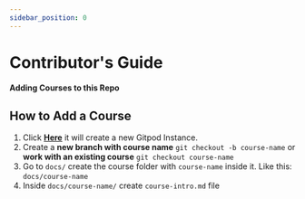 ```yaml
---
sidebar_position: 0
---
```


# Contributor's Guide

**Adding Courses to this Repo**

## How to Add a Course

1. Click **[Here](gitpod.io/#https://github.com/AshfaqKabir/Nest-School)** it will create a new Gitpod Instance.
2. Create a **new branch with course name** `git checkout -b course-name` or **work with an existing course** `git checkout course-name`
3. Go to `docs/` create the course folder with `course-name` inside it. Like this: `docs/course-name`
4. Inside `docs/course-name/` create `course-intro.md` file
